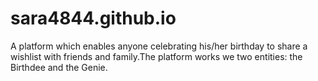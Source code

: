 # sara4844.github.io
A platform which enables anyone celebrating his/her birthday to share a wishlist with friends and family.The platform works we two entities: the Birthdee and the Genie.
